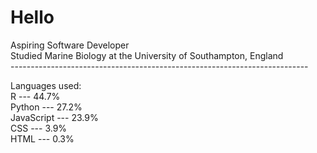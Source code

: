 # Hello

Aspiring Software Developer<br>
Studied Marine Biology at the University of Southampton, England<br>
--------------------------------------------------------------------------<br>
<!--START_SECTION:languages-->
Languages used:<br>
R --- 44.7%<br>
Python --- 27.2%<br>
JavaScript --- 23.9%<br>
CSS --- 3.9%<br>
HTML --- 0.3%<br>

<!--END_SECTION:languages-->


<!--

Here are some ideas to get you started:

- 🔭 I’m currently working on ...
- 🌱 I’m currently learning ...
- 👯 I’m looking to collaborate on ...
- 🤔 I’m looking for help with ...
- 💬 Ask me about ...
- 📫 How to reach me: ...
- 😄 Pronouns: ...
- ⚡ Fun fact: ...
-->

<!-- Proudly created with GPRM ( https://gprm.itsvg.in ) -->
